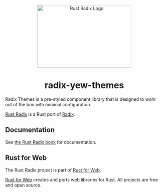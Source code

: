 <p align="center">
    <a href="../../../../logo.svg">
        <img src="../../../../logo.svg" width="300" height="200" alt="Rust Radix Logo">
    </a>
</p>

<h1 align="center">radix-yew-themes</h1>

Radix Themes is a pre-styled component library that is designed to work out of the box with minimal configuration.

[Rust Radix](https://github.com/RustForWeb/radix) is a Rust port of [Radix](https://www.radix-ui.com/).

## Documentation

See [the Rust Radix book](https://radix.rustforweb.org/) for documentation.

## Rust for Web

The Rust Radix project is part of [Rust for Web](https://github.com/RustForWeb).

[Rust for Web](https://github.com/RustForWeb) creates and ports web libraries for Rust. All projects are free and open source.
